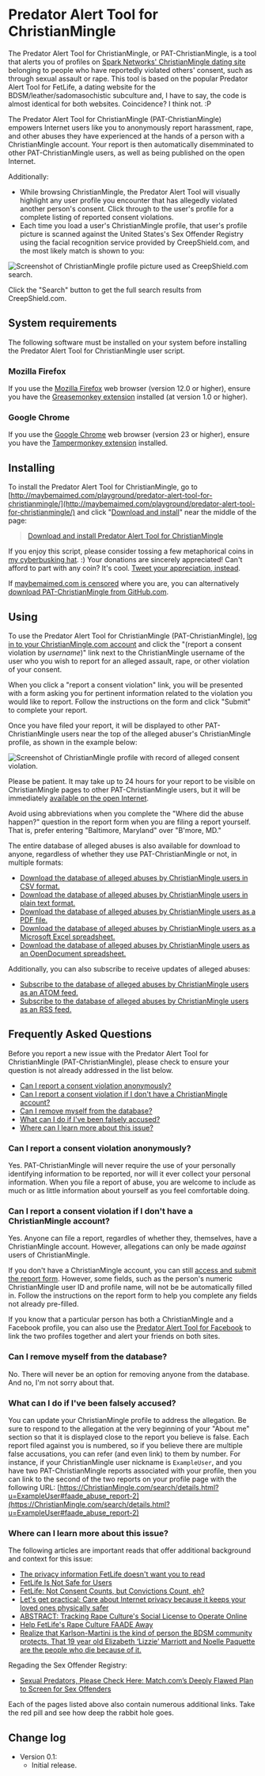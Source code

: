 # Predator Alert Tool for ChristianMingle

The Predator Alert Tool for ChristianMingle, or PAT-ChristianMingle, is a tool that alerts you of profiles on [Spark Networks' ChristianMingle dating site](https://en.wikipedia.org/wiki/Spark_Networks) belonging to people who have reportedly violated others' consent, such as through sexual assault or rape. This tool is based on the popular Predator Alert Tool for FetLife, a dating website for the BDSM/leather/sadomasochistic subculture and, I have to say, the code is almost identical for both websites. Coincidence? I think not. :P

The Predator Alert Tool for ChristianMingle (PAT-ChristianMingle) empowers Internet users like you to anonymously report harassment, rape, and other abuses they have experienced at the hands of a person with a ChristianMingle account. Your report is then automatically disemminated to other PAT-ChristianMingle users, as well as being published on the open Internet.

Additionally:

* While browsing ChristianMingle, the Predator Alert Tool will visually highlight any user profile you encounter that has allegedly violated another person's consent. Click through to the user's profile for a complete listing of reported consent violations.
* Each time you load a user's ChristianMingle profile, that user's profile picture is scanned against the United States's Sex Offender Registry using the facial recognition service provided by CreepShield.com, and the most likely match is shown to you:

![Screenshot of ChristianMingle profile picture used as CreepShield.com search.](http://i.imgur.com/kbYZT5j.png)

Click the "Search" button to get the full search results from CreepShield.com.

## System requirements

The following software must be installed on your system before installing the Predator Alert Tool for ChristianMingle user script.

### Mozilla Firefox

If you use the [Mozilla Firefox](http://getfirefox.com/) web browser (version 12.0 or higher), ensure you have the [Greasemonkey extension](https://addons.mozilla.org/en-US/firefox/addon/greasemonkey/) installed (at version 1.0 or higher).

### Google Chrome

If you use the [Google Chrome](https://chrome.google.com/) web browser (version 23 or higher), ensure you have the [Tampermonkey extension](https://chrome.google.com/webstore/detail/tampermonkey/dhdgffkkebhmkfjojejmpbldmpobfkfo) installed.

## Installing

To install the Predator Alert Tool for ChristianMingle, go to [http://maybemaimed.com/playground/predator-alert-tool-for-christianmingle/](http://maybemaimed.com/playground/predator-alert-tool-for-christianmingle/) and click "[Download and install](https://github.com/meitar/pat-christianmingle/raw/master/predator-alert-tool-for-christianmingle.user.js)" near the middle of the page:

> [Download and install Predator Alert Tool for ChristianMingle](https://github.com/meitar/pat-christianmingle/raw/master/predator-alert-tool-for-christianmingle.user.js)

If you enjoy this script, please consider tossing a few metaphorical coins in [my cyberbusking hat](http://maybemaimed.com/cyberbusking/). :) Your donations are sincerely appreciated! Can't afford to part with any coin? It's cool. [Tweet your appreciation, instead](https://twitter.com/intent/tweet?text=Predator%20Alert%20Tool%20for%20%23ChristianMingle%3A%20http%3A//maybemaimed.com/playground/predator-alert-tool-for-christianmingle/%20Help%20us%20transform%20rape%20culture%20into%20%23consent%20culture%21%20SPREAD%20THE%20WORD.).

If [maybemaimed.com is censored](http://maybemaimed.com/where-im-censored/) where you are, you can alternatively [download PAT-ChristianMingle from GitHub.com](https://github.com/meitar/pat-christianmingle/raw/master/predator-alert-tool-for-christianmingle.user.js).

## Using

To use the Predator Alert Tool for ChristianMingle (PAT-ChristianMingle), [log in to your ChristianMingle.com account](http://www.christianmingle.com/member_login.html) and click the "(report a consent violation by *username*)" link next to the ChristianMingle username of the user who you wish to report for an alleged assault, rape, or other violation of your consent.

When you click a "report a consent violation" link, you will be presented with a form asking you for pertinent information related to the violation you would like to report. Follow the instructions on the form and click "Submit" to complete your report.

Once you have filed your report, it will be displayed to other PAT-ChristianMingle users near the top of the alleged abuser's ChristianMingle profile, as shown in the example below:

![Screenshot of ChristianMingle profile with record of alleged consent violation.](http://i.imgur.com/kbYZT5j.png)

Please be patient. It may take up to 24 hours for your report to be visible on ChristianMingle pages to other PAT-ChristianMingle users, but it will be immediately [available on the open Internet](https://spreadsheets.google.com/pub?key=0ArYmNHuRadHbdEFzQmZzUHl1dUV0VGgzZ1h6NE5NY0E&output=html).

Avoid using abbreviations when you complete the "Where did the abuse happen?" question in the report form when you are filing a report yourself. That is, prefer entering "Baltimore, Maryland" over "B'more, MD."

The entire database of alleged abuses is also available for download to anyone, regardless of whether they use PAT-ChristianMingle or not, in multiple formats:

* [Download the database of alleged abuses by ChristianMingle users in CSV format.](https://spreadsheets.google.com/pub?key=0ArYmNHuRadHbdEFzQmZzUHl1dUV0VGgzZ1h6NE5NY0E&output=csv)
* [Download the database of alleged abuses by ChristianMingle users in plain text format.](https://spreadsheets.google.com/pub?key=0ArYmNHuRadHbdEFzQmZzUHl1dUV0VGgzZ1h6NE5NY0E&output=txt)
* [Download the database of alleged abuses by ChristianMingle users as a PDF file.](https://spreadsheets.google.com/pub?key=0ArYmNHuRadHbdEFzQmZzUHl1dUV0VGgzZ1h6NE5NY0Ec&output=pdf)
* [Download the database of alleged abuses by ChristianMingle users as a Microsoft Excel spreadsheet.](https://spreadsheets.google.com/pub?key=0ArYmNHuRadHbdEFzQmZzUHl1dUV0VGgzZ1h6NE5NY0E&output=xls)
* [Download the database of alleged abuses by ChristianMingle users as an OpenDocument spreadsheet.](https://spreadsheets.google.com/pub?key=0ArYmNHuRadHbdEFzQmZzUHl1dUV0VGgzZ1h6NE5NY0E&output=ods)

Additionally, you can also subscribe to receive updates of alleged abuses:

* [Subscribe to the database of alleged abuses by ChristianMingle users as an ATOM feed.](https://spreadsheets.google.com/feeds/list/0ArYmNHuRadHbdEFzQmZzUHl1dUV0VGgzZ1h6NE5NY0E/od6/public/basic)
* [Subscribe to the database of alleged abuses by ChristianMingle users as an RSS feed.](https://spreadsheets.google.com/feeds/list/0ArYmNHuRadHbdEFzQmZzUHl1dUV0VGgzZ1h6NE5NY0E/od6/public/basic?alt=rss)

## Frequently Asked Questions

Before you report a new issue with the Predator Alert Tool for ChristianMingle (PAT-ChristianMingle), please check to ensure your question is not already addressed in the list below.

* [Can I report a consent violation anonymously?](#can-i-report-a-consent-violation-anonymously)
* [Can I report a consent violation if I don't have a ChristianMingle account?](#can-i-report-a-consent-violation-if-i-dont-have-a-ChristianMingle-account)
* [Can I remove myself from the database?](#can-i-remove-myself-from-the-database)
* [What can I do if I've been falsely accused?](#what-can-i-do-if-ive-been-falsely-accused)
* [Where can I learn more about this issue?](#where-can-i-learn-more-about-this-issue)

### Can I report a consent violation anonymously?

Yes. PAT-ChristianMingle will never require the use of your personally identifying information to be reported, nor will it ever collect your personal information. When you file a report of abuse, you are welcome to include as much or as little information about yourself as you feel comfortable doing.

### Can I report a consent violation if I don't have a ChristianMingle account?

Yes. Anyone can file a report, regardles of whether they, themselves, have a ChristianMingle account. However, allegations can only be made *against* users of ChristianMingle.

If you don't have a ChristianMingle account, you can still [access and submit the report form](https://docs.google.com/spreadsheet/viewform?formkey=dEFzQmZzUHl1dUV0VGgzZ1h6NE5NY0E6MQ). However, some fields, such as the person's numeric ChristianMingle user ID and profile name, will not be be automatically filled in. Follow the instructions on the report form to help you complete any fields not already pre-filled.

If you know that a particular person has both a ChristianMingle and a Facebook profile, you can also use the [Predator Alert Tool for Facebook](https://apps.facebook.com/predator-alert-tool/) to link the two profiles together and alert your friends on both sites.

### Can I remove myself from the database?

No. There will never be an option for removing anyone from the database. And no, I'm not sorry about that.

### What can I do if I've been falsely accused?

You can update your ChristianMingle profile to address the allegation. Be sure to respond to the allegation at the very beginning of your "About me" section so that it is displayed close to the report you believe is false. Each report filed against you is numbered, so if you believe there are multiple false accusations, you can refer (and even link) to them by number. For instance, if your ChristianMingle user nickname is `ExampleUser`, and you have two PAT-ChristianMingle reports associated with your profile, then you can link to the second of the two reports on your profile page with the following URL: [https://ChristianMingle.com/search/details.html?u=ExampleUser#faade_abuse_report-2](https://ChristianMingle.com/search/details.html?u=ExampleUser#faade_abuse_report-2)

### Where can I learn more about this issue?

The following articles are important reads that offer additional background and context for this issue:

* [The privacy information FetLife doesn't want you to read](http://maybemaimed.com/2012/09/26/the-privacy-information-FetLife-doesnt-want-you-to-read/)
* [FetLife Is Not Safe for Users](http://sexandthe405.com/FetLife-is-not-safe-for-users/)
* [FetLife: Not Consent Counts, but Convictions Count, eh?](http://www.consentculture.com/2012/03/FetLife-not-consent-counts-but-convictions-count-eh/)
* [Let's get practical: Care about Internet privacy because it keeps your loved ones physically safer](http://days.maybemaimed.com/post/30606054306/lets-get-practical-care-about-internet-privacy)
* [ABSTRACT: Tracking Rape Culture's Social License to Operate Online](http://days.maybemaimed.com/post/38483206883/abstract-tracking-rape-cultures-social-license-to)
* [Help FetLife's Rape Culture FAADE Away](http://days.maybemaimed.com/post/39785638940/last-october-i-introduced-the-FetLife-alleged)
* [Realize that Karlson-Martini is the kind of person the BDSM community protects. That 19 year old Elizabeth ‘Lizzie’ Marriott and Noelle Paquette are the people who die because of it.](http://days.maybemaimed.com/post/40867303649/in-the-last-week-or-so-i-found-out-that-susan)

Regading the Sex Offender Registry:

* [Sexual Predators, Please Check Here: Match.com’s Deeply Flawed Plan to Screen for Sex Offenders](https://www.eff.org/deeplinks/2011/04/sexual-predators-please-check-here-match-com-s)

Each of the pages listed above also contain numerous additional links. Take the red pill and see how deep the rabbit hole goes.

## Change log

* Version 0.1:
    * Initial release.
